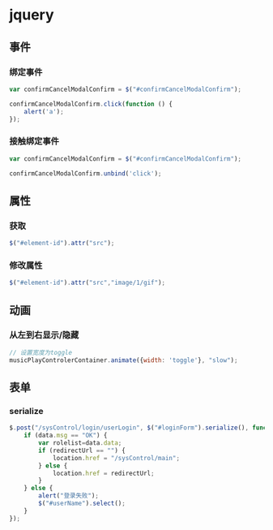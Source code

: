 # jquery

## 事件

### 绑定事件

```javascript
var confirmCancelModalConfirm = $("#confirmCancelModalConfirm");

confirmCancelModalConfirm.click(function () {
    alert('a');
});
```

### 接触绑定事件

```javascript
var confirmCancelModalConfirm = $("#confirmCancelModalConfirm");

confirmCancelModalConfirm.unbind('click');
```

## 属性

### 获取

```javascript
$("#element-id").attr("src");
```

### 修改属性

```javascript
$("#element-id").attr("src","image/1/gif");
```

## 动画

### 从左到右显示/隐藏

```JavaScript
// 设置宽度为toggle
musicPlayControlerContainer.animate({width: 'toggle'}, "slow");
```

## 表单

### serialize

```javascript
$.post("/sysControl/login/userLogin", $("#loginForm").serialize(), function(data) {
    if (data.msg == "OK") {
		var rolelist=data.data;
		if (redirectUrl == "") {
        	location.href = "/sysControl/main";				
		} else {
			location.href = redirectUrl;
		}
	} else {
		alert("登录失败");
		$("#userName").select();
	}
});
```

